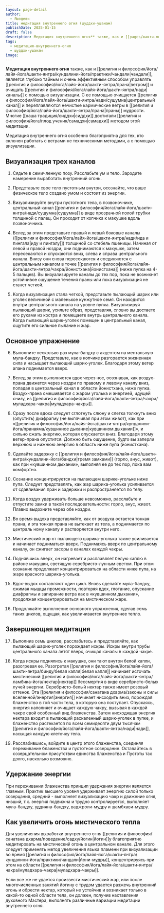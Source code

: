 ```yaml
---
layout: page-detail
author:
  - Яшодеви
title: медитация внутреннего огня (шуддхи-ушанам)
publishDate: 2025-01-15
draft: false
description: Медитация внутреннего огня** также, как и [[pages/шакти-янтра/кундалини-йога/практики/чандали (йони-мудра)|чандали (йони-мудра)]], является глубоко тайным и очень эффективным способом управлять ветром и очищать каналы с помощью визуализации. С ее помощью очищается центральный канал и переплавляются нечистые кармические ветры в [[pages/шакти-янтра/прана|праны]] мудрости. Многие махасиддхи достигали [[pages/Санатана-Дхарма/Шесть философий Санатана Дхармы/йога/раджа-йога/самадхи|самадхи]] методом этой медитации.
tags:
  - медитация-внутреннего-огня
  - шуддхи-ушанам
image:
---
```

**Медитация внутреннего огня** также, как и [[религия и философия/йога/лайя-йога/шакти-янтра/кундалини-йога/практики/чандали|чандали]], является глубоко тайным и очень эффективным способом управлять [[религия и философия/йога/лайя-йога/шакти-янтра/прана|ветром]] и очищать [[религия и философия/йога/лайя-йога/шакти-янтра/нади|каналы]] с помощью визуализации. С ее помощью очищается [[религия и философия/йога/лайя-йога/шакти-янтра/нади/сушумна|центральный канал]] и переплавляются нечистые кармические ветры в [[религия и философия/йога/лайя-йога/шакти-янтра/прана|праны]] мудрости. Многие [[наша традиция/сиддхи|сиддхи]] достигали [[религия и философия/йога/плод учения/самадхи|самадхи]] методом этой медитации. 

Медитация внутреннего огня особенно благоприятна для тех, кто склонен работать с ветрами не техническими методами, а с помощью визуализации. 

## Визуализация трех каналов 
1. Сядьте в семичленную позу. Расслабьте ум и тело. Зародите намерение выработать внутренний огонь. 

2. Представьте свое тело пустотным внутри, осознайте, что ваше физическое тело создано умом и состоит из энергии. 

3. Визуализируйте внутри пустотного тела, в позвоночнике, центральный канал [[религия и философия/йога/лайя-йога/шакти-янтра/нади/сушумна|сушумна]] в виде прозрачной полой трубки толщиной с палец. Он проходит от копчика к макушке вдоль позвоночника. 

4. Вслед за этим представьте правый и левый боковые каналы ([[религия и философия/йога/лайя-йога/шакти-янтра/нади/ида и пингала|иду и пингалу]]) толщиной со стебель пшеницы. Начиная от левой и правой ноздри, они поднимаются к макушке, затем пересекаются и спускаются вниз, слева и справа центрального канала. Внизу они снова пересекаются и соединяются с центральным каналом в точке [[религия и философия/йога/лайя-йога/шакти-янтра/чакра/йонистхана|йонистхана]] (ниже пупка на 4-5 пальцев). Вы визуализируете каналы до тех пор, пока не возникнет устойчивое ощущение течения праны или пока визуализация не станет четкой. 

5. Когда визуализация стала четкой, представьте пылающий шарик или уголек величиной с маленькое кунжутное семя. Он находится внутри центрального канала на уровне пупка. Визуализируя пылающий шарик, усильте образ, представляя, словно вы достаете его руками из костра и помещаете внутрь центрального канала. Когда пылающий шарик-уголек помещен в центральный канал, ощутите его сильное пылание и жар. 

## Основное упражнение 
6. Выполните несколько раз мула-бандху с акцентом на ментальную мула-бандху. Представьте, как в копчике разгорается жизненная сила и насыщает пылающий шарик-уголек. Благодаря этому ветер апана поднимается вверх. 

7. Вслед за этим выполняется вдох через нос, осознавая, как воздух-прана движется через ноздри по правому и левому каналу вниз, попадая в центральный канал в области йонистхана, ниже пупка. Воздух-прана смешивается с жаром уголька и энергией, идущей снизу, из [[религия и философия/йога/лайя-йога/шакти-янтра/чакра/муладхара-чакра|муладхара-чакры]]. 

8. Сразу после вдоха следует сглотнуть слюну и слегка толкнуть вниз (опустить) диафрагму (не выпячивая при этом живот), как при «[[религия и философия/йога/лайя-йога/шакти-янтра/кундалини-йога/пранаяма/кувшинное дыхание|кувшинном дыхании]]», и сильно сжать энергию, которая опускается вниз. Благодаря этому ветер-прана опустится. Должно быть ощущение, будто вы заперли верхнюю и нижнюю энергию в область ниже пупа (йонистхана). 

9. Сделайте задержку с [[религия и философия/йога/лайя-йога/шакти-янтра/кундалини-йога/бандхи|тремя замками]] (горло, анус, живот), как при «кувшинном дыхании», выполняя ее до тех пор, пока вам комфортно. 

10. Сознание концентрируется на пылающем шарике-угольке ниже пупа. Следует представлять, как жар шарика-уголька усиливается от сдавливания пран и задержки и распространяется по телу. 

11. Когда воздух удерживать больше невозможно, расслабьте и отпустите замки в такой последовательности: горло, анус, живот. Плавно выдохните через обе ноздри. 

12. Во время выдоха представляйте, как от воздуха остается тонкая прана, и эта тонкая прана не вытекает из тела, а поднимается по централь ному каналу и растворяется внутри него. 

13. Мистический жар от пылающего шарика-уголька также усиливается и начинает подниматься вверх. Поднимаясь вверх по центральному каналу, он сжигает засоры в каналах каждой чакры. 

14. Поднявшись вверх, он нагревает и расплавляет белую каплю в районе макушки, светящую серебристо-лунным светом. При этом сознание продолжает концентрироваться на области ниже пупа, на жаре красного шарика-уголька. 

15. Вдох-выдох составляют один цикл. Вновь сделайте мула-бандху, сжимая мышцы промежности, повторяя вдох, глотание, опускание диафрагмы и запирание ветра как в «кувшинном дыхании», продолжая концентрироваться на мистическом жаре. 

16. Продолжайте выполнение основного упражнения, сделав семь таких циклов, ощущая, как увеличивается внутреннее тепло. 

## Завершающая медитация 
17. Выполнив семь циклов, расслабьтесь и представляйте, как пылающий шарик-уголек порождает искры. Искры внутри трубы центрального канала летят вверх, очищая каналы в каждой чакре. 

18. Когда искры поднялись к макушке, они тают внутри белой капли, разогревая ее. Разогретая [[религия и философия/йога/лайя-йога/шакти-янтра/бинду/белая капля|белая капля]] начинает источать мистический [[религия и философия/йога/лайя-йога/шакти-янтра/ламбика-йога/нектар|нектар]] бессмертия в виде серебристо-белых лучей энергии. Серебристо-белый нектар также имеет розовый оттенок. Эта [[религия и философия/санатана дхарма/законы и силы вселенной/энергия|энергия]] начинает нисходить вниз, порождая блаженство в той части тела, в которую она поступает. Опускаясь, энергия наполняет и очищает каждую чакру, вызывая в каждой чакре свой особенный вид блаженства. Затем нисходящая энергия нектара входит в пылающий раскаленный шарик-уголек в пупке, и блаженство растекается по всем семидесяти двум тысячам [[религия и философия/йога/лайя-йога/шакти-янтра/нади|нади]], насыщая каждую клеточку тела. 

19. Расслабившись, войдите в центр этого блаженства, соединяя переживание блаженства и пустотное созерцание. Оставайтесь в созерцательном присутствии единства блаженства и Пустоты так долго, насколько возможно. 

## Удержание энергии 
При переживании блаженства принцип удержания энергии является главным. Практик высшего уровня удерживает энергию силой только созерцания, средний - выполняет визуализацию чакр и движение огня, низший, т.к. энергия подвижна и трудно контролируется, выполняет мула-бандху, уддияна-бандху, ваджроли-мудру и шамбхави-мудру. 

## Как увеличить огонь мистического тепла 
Для увеличения выработки внутреннего огня [[религия и философия/санатана дхарма/поведение/садху/йогин|йогин]]у благоприятно медитировать на мистический огонь в центральном канале. Для этого следует применять метод увеличения языка пламени при визуализации во время [[религия и философия/йога/лайя-йога/шакти-янтра/кундалини-йога/практики/чандали|йони-мудры]], концентрируясь при этом на области [[религия и философия/йога/лайя-йога/шакти-янтра/чакра/муладхара-чакра|муладхара-чакры]]. 

Если все же не удается произвести мистический жар, или после многочисленных занятий йогину с трудом удается разжечь внутренний огонь и обрести нектар, который не устойчив и возникает только в какой-то одной области тела, он должен, получив наставления духовного Мастера, выполнять различные вариации медитации внутреннего огня.